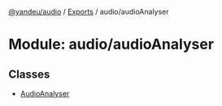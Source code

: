 [@yandeu/audio](../README.md) / [Exports](../modules.md) / audio/audioAnalyser

# Module: audio/audioAnalyser

## Classes

- [AudioAnalyser](../classes/audio_audioAnalyser.AudioAnalyser.md)
